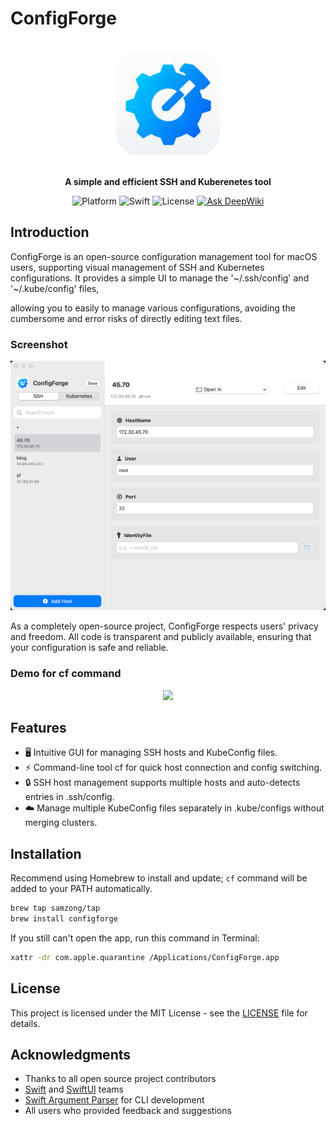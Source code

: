 # ConfigForge

<p align="center">
  <img src="ConfigForge/Assets.xcassets/Logo.imageset/logo.png" alt="ConfigForge Logo" width="200">
</p>

<p align="center">
  <b>A simple and efficient SSH and Kuberenetes tool</b>
</p>

<p align="center">
  <img src="https://img.shields.io/badge/Platform-macOS%2010.15%2B-brightgreen" alt="Platform">
  <img src="https://img.shields.io/badge/Swift-6.1-orange" alt="Swift">
  <img src="https://img.shields.io/badge/License-MIT-blue" alt="License">
  <a href="https://deepwiki.com/samzong/ConfigForge"><img src="https://deepwiki.com/badge.svg" alt="Ask DeepWiki"></a>
</p>

## Introduction

ConfigForge is an open-source configuration management tool for macOS users,
supporting visual management of SSH and Kubernetes configurations.
It provides a simple UI to manage the '~/.ssh/config' and '~/.kube/config' files,

allowing you to easily to manage various configurations,
avoiding the cumbersome and error risks of directly editing text files.

### Screenshot

<p align="center">
  <img src="screenshot.png" alt="ConfigForge Screenshot" width="560">
</p>

As a completely open-source project, ConfigForge respects users' privacy and freedom.
All code is transparent and publicly available, ensuring that your configuration is safe and reliable.

### Demo for cf command

<p align="center">
  <a href="https://asciinema.org/a/719497" target="_blank"><img src="https://asciinema.org/a/719497.svg" width="560" /></a>
</p>

## Features

- 🖥️ Intuitive GUI for managing SSH hosts and KubeConfig files.
- ⚡️ Command-line tool cf for quick host connection and config switching.
- 🔒 SSH host management supports multiple hosts and auto-detects entries in .ssh/config.
- ☁️ Manage multiple KubeConfig files separately in .kube/configs without merging clusters.

## Installation

Recommend using Homebrew to install and update; `cf` command will be added to your PATH automatically.

```bash
brew tap samzong/tap
brew install configforge
```

If you still can't open the app, run this command in Terminal:

```bash
xattr -dr com.apple.quarantine /Applications/ConfigForge.app
```

## License

This project is licensed under the MIT License - see the [LICENSE](LICENSE) file for details.

## Acknowledgments

- Thanks to all open source project contributors
- [Swift](https://swift.org/) and [SwiftUI](https://developer.apple.com/xcode/swiftui/) teams
- [Swift Argument Parser](https://github.com/apple/swift-argument-parser) for CLI development
- All users who provided feedback and suggestions
